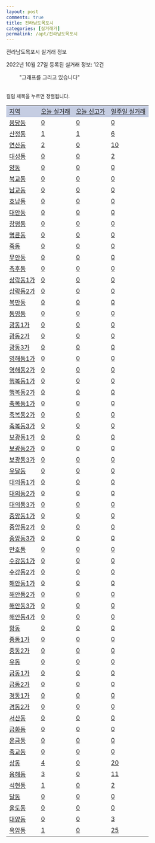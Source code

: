 ```yaml
---
layout: post
comments: true
title: 전라남도목포시
categories: [실거래가]
permalink: /apt/전라남도목포시
---
```


전라남도목포시 실거래 정보

2022년 10월 27일 등록된 실거래 정보: 12건

<!--<script async src="https://pagead2.googlesyndication.com/pagead/js/adsbygoogle.js?client=ca-pub-3485438051770037"
 crossorigin="anonymous"></script>-->

<script type="text/javascript">
  google.charts.load('current', {'packages':['corechart']});
  google.charts.setOnLoadCallback(drawChart);

  function drawChart() {
    var data = google.visualization.arrayToDataTable([['거래일', '매매', '전월세', '전매'], ['21-01', 8, 7, 1], ['21-02', 0, 5, 0], ['21-03', 1, 0, 0], ['21-04', 0, 1, 0], ['21-05', 0, 2, 0], ['21-06', 1, 0, 0], ['21-07', 0, 11, 0], ['21-08', 86, 69, 10], ['21-09', 17, 8, 0], ['21-10', 54, 27, 11], ['21-11', 327, 259, 40], ['21-12', 256, 261, 41], ['22-01', 227, 304, 19], ['22-02', 260, 555, 8], ['22-03', 357, 294, 6], ['22-04', 347, 243, 9], ['22-05', 292, 309, 14], ['22-06', 222, 345, 10], ['22-07', 177, 496, 14], ['22-08', 177, 491, 21], ['22-09', 197, 333, 14], ['22-10', 127, 137, 15]]);

    var options = {
      title: '최근 1년간 유형별 거래량 추이',
      legend: { position: 'bottom' }
    };

    setTimeout(function() {
        var chart = new google.visualization.LineChart(document.getElementById('columnchart_material'));
        chart.draw(data, (options));
        document.getElementById('loading').style.display = 'none';
        var dayLabel = (new Date()).getDay();
        if (dayLabel < 2) {
            sorttable.innerSortFunction.apply(document.getElementById('week'), []);
            sorttable.innerSortFunction.apply(document.getElementById('week'), []);        
        }
        else {
            sorttable.innerSortFunction.apply(document.getElementById('today'), []);
            sorttable.innerSortFunction.apply(document.getElementById('today'), []);
        }
    }, 200);

  }
</script>

<div id="loading" style="z-index:20; display: block; margin-left: 35px">"그래프를 그리고 있습니다"</div>
<div id="columnchart_material" style="width: 95%; margin-left: -35px; display: block"></div>
<!--<div style="width: 95%; margin-left: -35px; display: block">
      <script async src="https://pagead2.googlesyndication.com/pagead/js/adsbygoogle.js?client=ca-pub-3485438051770037"
          crossorigin="anonymous"></script>
      <ins class="adsbygoogle"
          style="display:block"
          data-ad-format="fluid"
          data-ad-layout-key="-fb+5w+4e-db+86"
          data-ad-client="ca-pub-3485438051770037"
          data-ad-slot="1827090281"></ins>
      <script>
          (adsbygoogle = window.adsbygoogle || []).push({});
      </script>
</div>-->
<br>

<font size='small' style='font-size: small;'>컬럼 제목을 누르면 정렬됩니다.</font>
<table class="sortable">
  <tr style='background-color: rgba(114, 132, 186,0.4);'>
    <td id="region"><a href="#">지역</a></td>
    <td id="today"><a href="#">오늘 실거래</a></td>
    <td id="today_new"><a href="#">오늘 신고가</a></td>
    <td id="week"><a href="#">일주일 실거래</a></td>
  </tr>

  
  <tr class="item">
    <td><a href="전라남도목포시용당동">용당동</a></td>
    <td><a href="전라남도목포시용당동">0</a></td>
    <td><a href="전라남도목포시용당동">0</a></td>
    <td><a href="전라남도목포시용당동">0</a></td>
  </tr>
    

  <tr class="item">
    <td><a href="전라남도목포시산정동">산정동</a></td>
    <td><a href="전라남도목포시산정동">1</a></td>
    <td><a href="전라남도목포시산정동">1</a></td>
    <td><a href="전라남도목포시산정동">6</a></td>
  </tr>
    

  <tr class="item">
    <td><a href="전라남도목포시연산동">연산동</a></td>
    <td><a href="전라남도목포시연산동">2</a></td>
    <td><a href="전라남도목포시연산동">0</a></td>
    <td><a href="전라남도목포시연산동">10</a></td>
  </tr>
    

  <tr class="item">
    <td><a href="전라남도목포시대성동">대성동</a></td>
    <td><a href="전라남도목포시대성동">0</a></td>
    <td><a href="전라남도목포시대성동">0</a></td>
    <td><a href="전라남도목포시대성동">2</a></td>
  </tr>
    

  <tr class="item">
    <td><a href="전라남도목포시양동">양동</a></td>
    <td><a href="전라남도목포시양동">0</a></td>
    <td><a href="전라남도목포시양동">0</a></td>
    <td><a href="전라남도목포시양동">0</a></td>
  </tr>
    

  <tr class="item">
    <td><a href="전라남도목포시북교동">북교동</a></td>
    <td><a href="전라남도목포시북교동">0</a></td>
    <td><a href="전라남도목포시북교동">0</a></td>
    <td><a href="전라남도목포시북교동">0</a></td>
  </tr>
    

  <tr class="item">
    <td><a href="전라남도목포시남교동">남교동</a></td>
    <td><a href="전라남도목포시남교동">0</a></td>
    <td><a href="전라남도목포시남교동">0</a></td>
    <td><a href="전라남도목포시남교동">0</a></td>
  </tr>
    

  <tr class="item">
    <td><a href="전라남도목포시호남동">호남동</a></td>
    <td><a href="전라남도목포시호남동">0</a></td>
    <td><a href="전라남도목포시호남동">0</a></td>
    <td><a href="전라남도목포시호남동">0</a></td>
  </tr>
    

  <tr class="item">
    <td><a href="전라남도목포시대안동">대안동</a></td>
    <td><a href="전라남도목포시대안동">0</a></td>
    <td><a href="전라남도목포시대안동">0</a></td>
    <td><a href="전라남도목포시대안동">0</a></td>
  </tr>
    

  <tr class="item">
    <td><a href="전라남도목포시창평동">창평동</a></td>
    <td><a href="전라남도목포시창평동">0</a></td>
    <td><a href="전라남도목포시창평동">0</a></td>
    <td><a href="전라남도목포시창평동">0</a></td>
  </tr>
    

  <tr class="item">
    <td><a href="전라남도목포시명륜동">명륜동</a></td>
    <td><a href="전라남도목포시명륜동">0</a></td>
    <td><a href="전라남도목포시명륜동">0</a></td>
    <td><a href="전라남도목포시명륜동">0</a></td>
  </tr>
    

  <tr class="item">
    <td><a href="전라남도목포시죽동">죽동</a></td>
    <td><a href="전라남도목포시죽동">0</a></td>
    <td><a href="전라남도목포시죽동">0</a></td>
    <td><a href="전라남도목포시죽동">0</a></td>
  </tr>
    

  <tr class="item">
    <td><a href="전라남도목포시무안동">무안동</a></td>
    <td><a href="전라남도목포시무안동">0</a></td>
    <td><a href="전라남도목포시무안동">0</a></td>
    <td><a href="전라남도목포시무안동">0</a></td>
  </tr>
    

  <tr class="item">
    <td><a href="전라남도목포시측후동">측후동</a></td>
    <td><a href="전라남도목포시측후동">0</a></td>
    <td><a href="전라남도목포시측후동">0</a></td>
    <td><a href="전라남도목포시측후동">0</a></td>
  </tr>
    

  <tr class="item">
    <td><a href="전라남도목포시상락동1가">상락동1가</a></td>
    <td><a href="전라남도목포시상락동1가">0</a></td>
    <td><a href="전라남도목포시상락동1가">0</a></td>
    <td><a href="전라남도목포시상락동1가">0</a></td>
  </tr>
    

  <tr class="item">
    <td><a href="전라남도목포시상락동2가">상락동2가</a></td>
    <td><a href="전라남도목포시상락동2가">0</a></td>
    <td><a href="전라남도목포시상락동2가">0</a></td>
    <td><a href="전라남도목포시상락동2가">0</a></td>
  </tr>
    

  <tr class="item">
    <td><a href="전라남도목포시복만동">복만동</a></td>
    <td><a href="전라남도목포시복만동">0</a></td>
    <td><a href="전라남도목포시복만동">0</a></td>
    <td><a href="전라남도목포시복만동">0</a></td>
  </tr>
    

  <tr class="item">
    <td><a href="전라남도목포시동명동">동명동</a></td>
    <td><a href="전라남도목포시동명동">0</a></td>
    <td><a href="전라남도목포시동명동">0</a></td>
    <td><a href="전라남도목포시동명동">0</a></td>
  </tr>
    

  <tr class="item">
    <td><a href="전라남도목포시광동1가">광동1가</a></td>
    <td><a href="전라남도목포시광동1가">0</a></td>
    <td><a href="전라남도목포시광동1가">0</a></td>
    <td><a href="전라남도목포시광동1가">0</a></td>
  </tr>
    

  <tr class="item">
    <td><a href="전라남도목포시광동2가">광동2가</a></td>
    <td><a href="전라남도목포시광동2가">0</a></td>
    <td><a href="전라남도목포시광동2가">0</a></td>
    <td><a href="전라남도목포시광동2가">0</a></td>
  </tr>
    

  <tr class="item">
    <td><a href="전라남도목포시광동3가">광동3가</a></td>
    <td><a href="전라남도목포시광동3가">0</a></td>
    <td><a href="전라남도목포시광동3가">0</a></td>
    <td><a href="전라남도목포시광동3가">0</a></td>
  </tr>
    

  <tr class="item">
    <td><a href="전라남도목포시영해동1가">영해동1가</a></td>
    <td><a href="전라남도목포시영해동1가">0</a></td>
    <td><a href="전라남도목포시영해동1가">0</a></td>
    <td><a href="전라남도목포시영해동1가">0</a></td>
  </tr>
    

  <tr class="item">
    <td><a href="전라남도목포시영해동2가">영해동2가</a></td>
    <td><a href="전라남도목포시영해동2가">0</a></td>
    <td><a href="전라남도목포시영해동2가">0</a></td>
    <td><a href="전라남도목포시영해동2가">0</a></td>
  </tr>
    

  <tr class="item">
    <td><a href="전라남도목포시행복동1가">행복동1가</a></td>
    <td><a href="전라남도목포시행복동1가">0</a></td>
    <td><a href="전라남도목포시행복동1가">0</a></td>
    <td><a href="전라남도목포시행복동1가">0</a></td>
  </tr>
    

  <tr class="item">
    <td><a href="전라남도목포시행복동2가">행복동2가</a></td>
    <td><a href="전라남도목포시행복동2가">0</a></td>
    <td><a href="전라남도목포시행복동2가">0</a></td>
    <td><a href="전라남도목포시행복동2가">0</a></td>
  </tr>
    

  <tr class="item">
    <td><a href="전라남도목포시축복동1가">축복동1가</a></td>
    <td><a href="전라남도목포시축복동1가">0</a></td>
    <td><a href="전라남도목포시축복동1가">0</a></td>
    <td><a href="전라남도목포시축복동1가">0</a></td>
  </tr>
    

  <tr class="item">
    <td><a href="전라남도목포시축복동2가">축복동2가</a></td>
    <td><a href="전라남도목포시축복동2가">0</a></td>
    <td><a href="전라남도목포시축복동2가">0</a></td>
    <td><a href="전라남도목포시축복동2가">0</a></td>
  </tr>
    

  <tr class="item">
    <td><a href="전라남도목포시축복동3가">축복동3가</a></td>
    <td><a href="전라남도목포시축복동3가">0</a></td>
    <td><a href="전라남도목포시축복동3가">0</a></td>
    <td><a href="전라남도목포시축복동3가">0</a></td>
  </tr>
    

  <tr class="item">
    <td><a href="전라남도목포시보광동1가">보광동1가</a></td>
    <td><a href="전라남도목포시보광동1가">0</a></td>
    <td><a href="전라남도목포시보광동1가">0</a></td>
    <td><a href="전라남도목포시보광동1가">0</a></td>
  </tr>
    

  <tr class="item">
    <td><a href="전라남도목포시보광동2가">보광동2가</a></td>
    <td><a href="전라남도목포시보광동2가">0</a></td>
    <td><a href="전라남도목포시보광동2가">0</a></td>
    <td><a href="전라남도목포시보광동2가">0</a></td>
  </tr>
    

  <tr class="item">
    <td><a href="전라남도목포시보광동3가">보광동3가</a></td>
    <td><a href="전라남도목포시보광동3가">0</a></td>
    <td><a href="전라남도목포시보광동3가">0</a></td>
    <td><a href="전라남도목포시보광동3가">0</a></td>
  </tr>
    

  <tr class="item">
    <td><a href="전라남도목포시유달동">유달동</a></td>
    <td><a href="전라남도목포시유달동">0</a></td>
    <td><a href="전라남도목포시유달동">0</a></td>
    <td><a href="전라남도목포시유달동">0</a></td>
  </tr>
    

  <tr class="item">
    <td><a href="전라남도목포시대의동1가">대의동1가</a></td>
    <td><a href="전라남도목포시대의동1가">0</a></td>
    <td><a href="전라남도목포시대의동1가">0</a></td>
    <td><a href="전라남도목포시대의동1가">0</a></td>
  </tr>
    

  <tr class="item">
    <td><a href="전라남도목포시대의동2가">대의동2가</a></td>
    <td><a href="전라남도목포시대의동2가">0</a></td>
    <td><a href="전라남도목포시대의동2가">0</a></td>
    <td><a href="전라남도목포시대의동2가">0</a></td>
  </tr>
    

  <tr class="item">
    <td><a href="전라남도목포시대의동3가">대의동3가</a></td>
    <td><a href="전라남도목포시대의동3가">0</a></td>
    <td><a href="전라남도목포시대의동3가">0</a></td>
    <td><a href="전라남도목포시대의동3가">0</a></td>
  </tr>
    

  <tr class="item">
    <td><a href="전라남도목포시중앙동1가">중앙동1가</a></td>
    <td><a href="전라남도목포시중앙동1가">0</a></td>
    <td><a href="전라남도목포시중앙동1가">0</a></td>
    <td><a href="전라남도목포시중앙동1가">0</a></td>
  </tr>
    

  <tr class="item">
    <td><a href="전라남도목포시중앙동2가">중앙동2가</a></td>
    <td><a href="전라남도목포시중앙동2가">0</a></td>
    <td><a href="전라남도목포시중앙동2가">0</a></td>
    <td><a href="전라남도목포시중앙동2가">0</a></td>
  </tr>
    

  <tr class="item">
    <td><a href="전라남도목포시중앙동3가">중앙동3가</a></td>
    <td><a href="전라남도목포시중앙동3가">0</a></td>
    <td><a href="전라남도목포시중앙동3가">0</a></td>
    <td><a href="전라남도목포시중앙동3가">0</a></td>
  </tr>
    

  <tr class="item">
    <td><a href="전라남도목포시만호동">만호동</a></td>
    <td><a href="전라남도목포시만호동">0</a></td>
    <td><a href="전라남도목포시만호동">0</a></td>
    <td><a href="전라남도목포시만호동">0</a></td>
  </tr>
    

  <tr class="item">
    <td><a href="전라남도목포시수강동1가">수강동1가</a></td>
    <td><a href="전라남도목포시수강동1가">0</a></td>
    <td><a href="전라남도목포시수강동1가">0</a></td>
    <td><a href="전라남도목포시수강동1가">0</a></td>
  </tr>
    

  <tr class="item">
    <td><a href="전라남도목포시수강동2가">수강동2가</a></td>
    <td><a href="전라남도목포시수강동2가">0</a></td>
    <td><a href="전라남도목포시수강동2가">0</a></td>
    <td><a href="전라남도목포시수강동2가">0</a></td>
  </tr>
    

  <tr class="item">
    <td><a href="전라남도목포시해안동1가">해안동1가</a></td>
    <td><a href="전라남도목포시해안동1가">0</a></td>
    <td><a href="전라남도목포시해안동1가">0</a></td>
    <td><a href="전라남도목포시해안동1가">0</a></td>
  </tr>
    

  <tr class="item">
    <td><a href="전라남도목포시해안동2가">해안동2가</a></td>
    <td><a href="전라남도목포시해안동2가">0</a></td>
    <td><a href="전라남도목포시해안동2가">0</a></td>
    <td><a href="전라남도목포시해안동2가">0</a></td>
  </tr>
    

  <tr class="item">
    <td><a href="전라남도목포시해안동3가">해안동3가</a></td>
    <td><a href="전라남도목포시해안동3가">0</a></td>
    <td><a href="전라남도목포시해안동3가">0</a></td>
    <td><a href="전라남도목포시해안동3가">0</a></td>
  </tr>
    

  <tr class="item">
    <td><a href="전라남도목포시해안동4가">해안동4가</a></td>
    <td><a href="전라남도목포시해안동4가">0</a></td>
    <td><a href="전라남도목포시해안동4가">0</a></td>
    <td><a href="전라남도목포시해안동4가">0</a></td>
  </tr>
    

  <tr class="item">
    <td><a href="전라남도목포시항동">항동</a></td>
    <td><a href="전라남도목포시항동">0</a></td>
    <td><a href="전라남도목포시항동">0</a></td>
    <td><a href="전라남도목포시항동">0</a></td>
  </tr>
    

  <tr class="item">
    <td><a href="전라남도목포시중동1가">중동1가</a></td>
    <td><a href="전라남도목포시중동1가">0</a></td>
    <td><a href="전라남도목포시중동1가">0</a></td>
    <td><a href="전라남도목포시중동1가">0</a></td>
  </tr>
    

  <tr class="item">
    <td><a href="전라남도목포시중동2가">중동2가</a></td>
    <td><a href="전라남도목포시중동2가">0</a></td>
    <td><a href="전라남도목포시중동2가">0</a></td>
    <td><a href="전라남도목포시중동2가">0</a></td>
  </tr>
    

  <tr class="item">
    <td><a href="전라남도목포시유동">유동</a></td>
    <td><a href="전라남도목포시유동">0</a></td>
    <td><a href="전라남도목포시유동">0</a></td>
    <td><a href="전라남도목포시유동">0</a></td>
  </tr>
    

  <tr class="item">
    <td><a href="전라남도목포시금동1가">금동1가</a></td>
    <td><a href="전라남도목포시금동1가">0</a></td>
    <td><a href="전라남도목포시금동1가">0</a></td>
    <td><a href="전라남도목포시금동1가">0</a></td>
  </tr>
    

  <tr class="item">
    <td><a href="전라남도목포시금동2가">금동2가</a></td>
    <td><a href="전라남도목포시금동2가">0</a></td>
    <td><a href="전라남도목포시금동2가">0</a></td>
    <td><a href="전라남도목포시금동2가">0</a></td>
  </tr>
    

  <tr class="item">
    <td><a href="전라남도목포시경동1가">경동1가</a></td>
    <td><a href="전라남도목포시경동1가">0</a></td>
    <td><a href="전라남도목포시경동1가">0</a></td>
    <td><a href="전라남도목포시경동1가">0</a></td>
  </tr>
    

  <tr class="item">
    <td><a href="전라남도목포시경동2가">경동2가</a></td>
    <td><a href="전라남도목포시경동2가">0</a></td>
    <td><a href="전라남도목포시경동2가">0</a></td>
    <td><a href="전라남도목포시경동2가">0</a></td>
  </tr>
    

  <tr class="item">
    <td><a href="전라남도목포시서산동">서산동</a></td>
    <td><a href="전라남도목포시서산동">0</a></td>
    <td><a href="전라남도목포시서산동">0</a></td>
    <td><a href="전라남도목포시서산동">0</a></td>
  </tr>
    

  <tr class="item">
    <td><a href="전라남도목포시금화동">금화동</a></td>
    <td><a href="전라남도목포시금화동">0</a></td>
    <td><a href="전라남도목포시금화동">0</a></td>
    <td><a href="전라남도목포시금화동">0</a></td>
  </tr>
    

  <tr class="item">
    <td><a href="전라남도목포시온금동">온금동</a></td>
    <td><a href="전라남도목포시온금동">0</a></td>
    <td><a href="전라남도목포시온금동">0</a></td>
    <td><a href="전라남도목포시온금동">0</a></td>
  </tr>
    

  <tr class="item">
    <td><a href="전라남도목포시죽교동">죽교동</a></td>
    <td><a href="전라남도목포시죽교동">0</a></td>
    <td><a href="전라남도목포시죽교동">0</a></td>
    <td><a href="전라남도목포시죽교동">0</a></td>
  </tr>
    

  <tr class="item">
    <td><a href="전라남도목포시상동">상동</a></td>
    <td><a href="전라남도목포시상동">4</a></td>
    <td><a href="전라남도목포시상동">0</a></td>
    <td><a href="전라남도목포시상동">20</a></td>
  </tr>
    

  <tr class="item">
    <td><a href="전라남도목포시용해동">용해동</a></td>
    <td><a href="전라남도목포시용해동">3</a></td>
    <td><a href="전라남도목포시용해동">0</a></td>
    <td><a href="전라남도목포시용해동">11</a></td>
  </tr>
    

  <tr class="item">
    <td><a href="전라남도목포시석현동">석현동</a></td>
    <td><a href="전라남도목포시석현동">1</a></td>
    <td><a href="전라남도목포시석현동">0</a></td>
    <td><a href="전라남도목포시석현동">2</a></td>
  </tr>
    

  <tr class="item">
    <td><a href="전라남도목포시달동">달동</a></td>
    <td><a href="전라남도목포시달동">0</a></td>
    <td><a href="전라남도목포시달동">0</a></td>
    <td><a href="전라남도목포시달동">0</a></td>
  </tr>
    

  <tr class="item">
    <td><a href="전라남도목포시율도동">율도동</a></td>
    <td><a href="전라남도목포시율도동">0</a></td>
    <td><a href="전라남도목포시율도동">0</a></td>
    <td><a href="전라남도목포시율도동">0</a></td>
  </tr>
    

  <tr class="item">
    <td><a href="전라남도목포시대양동">대양동</a></td>
    <td><a href="전라남도목포시대양동">0</a></td>
    <td><a href="전라남도목포시대양동">0</a></td>
    <td><a href="전라남도목포시대양동">3</a></td>
  </tr>
    

  <tr class="item">
    <td><a href="전라남도목포시옥암동">옥암동</a></td>
    <td><a href="전라남도목포시옥암동">1</a></td>
    <td><a href="전라남도목포시옥암동">0</a></td>
    <td><a href="전라남도목포시옥암동">25</a></td>
  </tr>
    


</table>


    